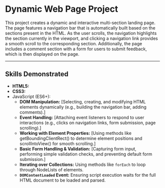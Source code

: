 # Dynamic Web Page Project

This project creates a dynamic and interactive multi-section landing page. The page features a navigation bar that is automatically built based on the sections present in the HTML. As the user scrolls, the navigation highlights the section currently in the viewport, and clicking a navigation link provides a smooth scroll to the corresponding section. Additionally, the page includes a comment section with a form for users to submit feedback, which is then displayed on the page.

---

## Skills Demonstrated

* **HTML5:** 
* **CSS3:** 
* JavaScript (ES6+):
  * **DOM Manipulation:** [Selecting, creating, and modifying HTML elements dynamically (e.g., building the navigation bar, adding comments).]
  * **Event Handling:** [Attaching event listeners to respond to user interactions (e.g., clicks on navigation links, form submission, page scrolling).]
  * **Working with Element Properties:** [Using methods like getBoundingClientRect() to determine element positions and scrollIntoView() for smooth scrolling.]
  * **Basic Form Handling & Validation:** [Capturing form input, performing simple validation checks, and preventing default form submission.]
  * **Iterating over Collections:** Using methods like `forEach` to loop through NodeLists of elements.
  * **`DOMContentLoaded` Event:** Ensuring script execution waits for the full HTML document to be loaded and parsed.